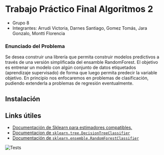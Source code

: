 # Trabajo Práctico Final Algoritmos 2
- Grupo 8
- Integrantes: Arrudi Victoria, Darnes Santiago, Gomez Tomás, Jara Gonzalo, Montti Florencia

### Enunciado del Problema
Se desea construir una librería que permita construir modelos predictivos a través de una versión simplificada del ensamble RandomForest. El objetivo es entrenar un modelo con algún conjunto de datos etiquetados (aprendizaje supervisado) de forma que luego permita predecir la variable objetivo. En principio nos enfocaremos en problemas de clasificación, pudiendo extenderla a problemas de regresión eventualmente.

## Instalación
<Gonza :D>

## Links útiles
- [Documentación de Sklearn para estimadores compatibles.](https://scikit-learn.org/stable/developers/develop.html)
- [Documentacion de `sklearn.tree.DecisionTreeClassifier`](https://scikit-learn.org/stable/modules/generated/sklearn.tree.DecisionTreeClassifier.html#sklearn.tree.DecisionTreeClassifier)
- [Documentación de `sklearn.ensemble.RandomForestClassifier`](https://scikit-learn.org/stable/modules/generated/sklearn.ensemble.RandomForestClassifier)

![Tests](https://github.com/GonzaJara/TPFinalAlgo2Fork/actions/workflows/tests.yml/badge.svg)
